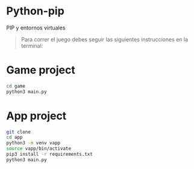 # Python-pip
PIP y entornos virtuales

> Para correr el juego debes seguir las siguientes instrucciones en la terminal:

# Game project
```sh
cd game
python3 main.py
```


# App project
```sh
git clone
cd app
python3 -m venv vapp
source vapp/bin/activate
pip3 install -r requirements.txt
python3 main.py
```
